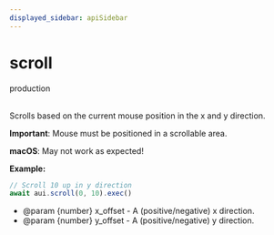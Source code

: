 ```yaml
---
displayed_sidebar: apiSidebar
---
```

# scroll
<span class="theme-doc-version-badge badge badge--success">production</span><br/><br/>

Scrolls based on the current mouse position in the x and y direction.

**Important**: Mouse must be positioned in a scrollable area.

**macOS**: May not work as expected!

**Example:**
```typescript 
// Scroll 10 up in y direction
await aui.scroll(0, 10).exec()
```

   * @param {number} x_offset - A (positive/negative) x direction.
   * @param {number} y_offset - A (positive/negative) y direction.

